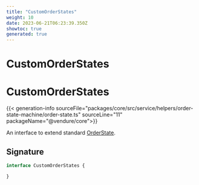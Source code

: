 ```yaml
---
title: "CustomOrderStates"
weight: 10
date: 2023-06-21T06:23:39.350Z
showtoc: true
generated: true
---
```

<!-- This file was generated from the Vendure source. Do not modify. Instead, re-run the "docs:build" script -->

# CustomOrderStates
<div class="symbol">


# CustomOrderStates

{{< generation-info sourceFile="packages/core/src/service/helpers/order-state-machine/order-state.ts" sourceLine="11" packageName="@vendure/core">}}

An interface to extend standard <a href='/typescript-api/orders/order-process#orderstate'>OrderState</a>.

## Signature

```TypeScript
interface CustomOrderStates {

}
```
</div>

